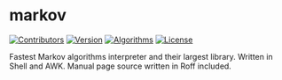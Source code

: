 # markov
[![Contributors](https://img.shields.io/badge/Contributors-@faraui-lightgreen.svg)](https://github.com/faraui/markov/graphs/contributors)
[![Version](https://img.shields.io/badge/Version-1.0.0-beige.svg)](https://github.com/faraui/markov/releases/latest)
[![Algorithms](https://img.shields.io/badge/Algorithms-17-pink.svg)](https://github.com/faraui/markov/tree/main/algorithms)
[![License](https://img.shields.io/badge/License-ISC-lightblue.svg)](https://raw.githubusercontent.com/faraui/markov/main/LICENSE.txt)

Fastest Markov algorithms interpreter and their largest library. Written in Shell and AWK. Manual page source written in Roff included.
